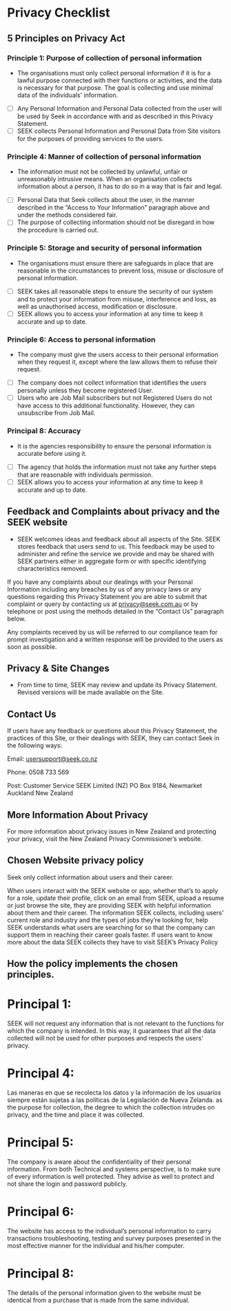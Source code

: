 # Privacy Checklist

## 5 Principles on Privacy Act

### Principle 1: Purpose of collection of personal information

 - The organisations must only collect personal information if it is for a lawful purpose connected with their functions or activities, and the data is necessary for that purpose. The goal is collecting and use minimal data of the individuals' information. 

- [ ] Any Personal Information and Personal Data collected from the user will be used by Seek in accordance with and as described in this Privacy Statement.
- [ ] SEEK collects Personal Information and Personal Data from Site visitors for the purposes of providing services to the users.

### Principle 4: Manner of collection of personal information

 - The information must not be collected by unlawful, unfair or unreasonably intrusive means. When an organisation collects information about a person, it has to do so in a way that is fair and legal.

- [ ] Personal Data that Seek collects about the user, in the manner described in the “Access to Your Information” paragraph above and under the methods considered fair.
- [ ] The purpose of collecting information should not be disregard in how the procedure is carried out.

### Principle 5: Storage and security of personal information

 - The organisations must ensure there are safeguards in place that are reasonable in the circumstances to prevent loss, misuse or disclosure of personal information.
- [ ] SEEK takes all reasonable steps to ensure the security of our system and to protect your information from misuse, interference and loss, as well as unauthorised access, modification or disclosure.
- [ ] SEEK allows you to access your information at any time to keep it accurate and up to date.

### Principle 6: Access to personal information

 - The company must give the users access to their personal information when they request it, except where the law allows them to refuse their request.
- [ ] The company does not collect information that identifies the users personally unless they become registered User.
- [ ] Users who are Job Mail subscribers but not Registered Users do not have access to this additional functionality. However, they can unsubscribe from Job Mail.

### Principal 8: Accuracy

 - It is the agencies responsibility to ensure the personal information is accurate before using it.
- [ ] The agency that holds the information must not take any further steps that are reasonable with individuals permission.
- [ ] SEEK allows you to access your information at any time to keep it accurate and up to date.

## Feedback and Complaints about privacy and the SEEK website

 - SEEK welcomes ideas and feedback about all aspects of the Site. SEEK stores feedback that users send to us. This feedback may be used to administer and refine the service we provide and may be shared with SEEK partners either in aggregate form or with specific identifying characteristics removed.
 
If you have any complaints about our dealings with your Personal Information including any breaches by us of any privacy laws or any questions regarding this Privacy Statement you are able to submit that complaint or query by contacting us at privacy@seek.com.au or by telephone or post using the methods detailed in the “Contact Us” paragraph below.

Any complaints received by us will be referred to our compliance team for prompt investigation and a written response will be provided to the users as soon as possible.

## Privacy & Site Changes

- From time to time, SEEK may review and update its Privacy Statement. Revised versions will be made available on the Site.

## Contact Us
If users have any feedback or questions about this Privacy Statement, the practices of this Site, or their dealings with SEEK, they can contact Seek in the following ways:

Email: usersupport@seek.co.nz

Phone: 0508 733 569

Post: Customer Service
SEEK Limited (NZ)
PO Box 9184, Newmarket
Auckland
New Zealand

## More Information About Privacy

For more information about privacy issues in New Zealand and protecting your privacy, visit the New Zealand Privacy Commissioner’s website.


## Chosen Website privacy policy

Seek only collect information about users and their career.

When users interact with the SEEK website or app, whether that’s to apply for a role, update their profile, click on an email from SEEK, upload a resume or just browse the site, they are providing SEEK with helpful information about them and their career.
The information SEEK collects, including users' current role and industry and the types of jobs they’re looking for, help SEEK understands what users are searching for so that the company can support them in reaching their career goals faster.
If users want to know more about the data SEEK collects they have to visit SEEK’s Privacy Policy

## How the policy implements the chosen principles.

# Principal 1: 

SEEK will not request any information that is not relevant to the functions for which the company is intended. In this way, it guarantees that all the data collected will not be used for other purposes and respects the users' privacy.

# Principal 4: 

Las maneras en que se recolecta los datos y la información de los usuarios siempre están sujetas a las políticas de la Legislación de Nueva Zelanda. as the purpose for collection, the degree to which the collection intrudes on privacy, and the time and place it was collected. 

# Principal 5: 

The company is aware about the confidentiality of their personal information. From both Technical and systems perspective, is to make sure of every information is well protected. They advise as well to protect and not share the login and password publicly. 

# Principal 6: 

The website has access to the individual’s personal information to carry transactions troubleshooting, testing and survey purposes presented in the most effective manner for the individual and his/her computer. 

# Principal 8: 

The details of the personal information given to the website must be identical from a purchase that is made from the same individual.  
